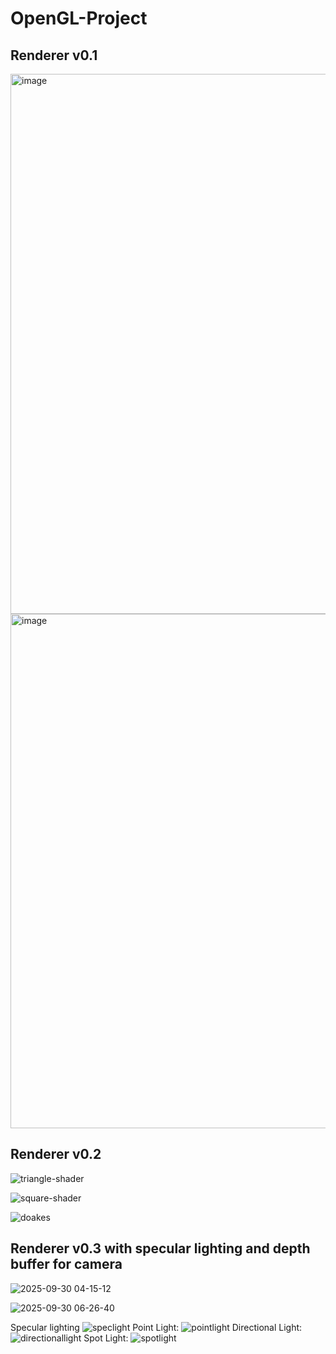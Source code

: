 # OpenGL-Project

## Renderer v0.1
<img width="1042" height="864" alt="image" src="https://github.com/user-attachments/assets/9c92a34a-5a27-42ed-bf44-1104f2eed3a2" />
<img width="995" height="823" alt="image" src="https://github.com/user-attachments/assets/e4f8c8ff-ed2e-4c95-b0a3-ac33c3317950" />


## Renderer v0.2
![triangle-shader](https://github.com/user-attachments/assets/a8d805cd-ff53-4752-b5df-02ba64ef8043)

![square-shader](https://github.com/user-attachments/assets/8bd2cc3f-23f7-4a2c-af64-61620a553441)


![doakes](https://github.com/user-attachments/assets/33cbb1ea-e2a6-4d85-95db-06dbb43b43ef)

## Renderer v0.3 with specular lighting and depth buffer for camera
![2025-09-30 04-15-12](https://github.com/user-attachments/assets/da408d05-d59c-467e-b339-11703f8892b4)


![2025-09-30 06-26-40](https://github.com/user-attachments/assets/c6835c09-d3fd-437c-b353-79809d8a4632)

Specular lighting
![speclight](https://github.com/user-attachments/assets/499cec69-bd69-4b0d-8088-e8e9b934cd5c)
Point Light: ![pointlight](https://github.com/user-attachments/assets/e7a71b83-7294-408e-8b82-0cee61a13188)
Directional Light: ![directionallight](https://github.com/user-attachments/assets/13943ddd-beda-4407-ad73-e5723edc722f)
Spot Light: ![spotlight](https://github.com/user-attachments/assets/6506fc71-8c48-4f82-9bdd-dcd62c076ecd)
